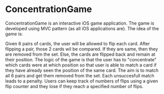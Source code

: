 # ConcentrationGame

ConcentrationGame is an interactive iOS game application. The game is developed using MVC pattern (as all iOS applications are). The idea of the game is: 

Given 6 pairs of cards, the user will be allowed to flip each card. After flipping a pair, those 2 cards wil be compared. If they are same, then they are removed from the set. Else, the cards are flipped back and remain at their position. The logic of the game is that the user has to "concentrate" which cards were at which position so that user is able to match a card if they have already seen the position of the same card. The aim is to match all 6 pairs and get them removed from the set. Each unsuccesfull match leads to a penalty. Users can keep track of numbers of flips using a given flip counter and they lose if they reach a specified number of flips. 
